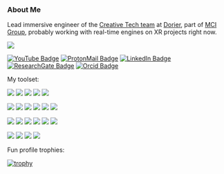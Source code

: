 <!-- ### Hi there 👋 ![visitors](https://visitor-badge.glitch.me/badge?page_id=FilipePires98) -->
### About Me
Lead immersive engineer of the [Creative Tech team](https://github.com/CTDorier) at [Dorier](https://dorier-group.com/), part of [MCI Group](https://www.mci-group.com/), probably working with real-time engines on XR projects right now.

![](https://rmkcdn.successfactors.com/d9f92b7c/b75195d2-0843-4985-a658-0.jpg)

<!-- [![GitHub Badge](https://img.shields.io/badge/-GitHub-c14438?style=plastic-square&logo=github&logoColor=white&color=181717)](https://github.com/FilipeLopesPires)) -->
[![YouTube Badge](https://img.shields.io/badge/-YouTube-c14438?style=plastic-square&logo=youtube&logoColor=white&color=B31217)](https://www.youtube.com/channel/UC9cXLrf_Jf7mpI11ESGteuQ)
[![ProtonMail Badge](https://img.shields.io/badge/-Email-c14438?style=plastic-square&logo=Protonmail&logoColor=white&link=mailto:fsnap@protonmail.com&color=263163)](mailto:fsnap@protonmail.com)
[![LinkedIn Badge](https://img.shields.io/badge/-LinkedIn-c14438?style=plastic-square&logo=linkedin&logoColor=white&color=0077B5)](https://www.linkedin.com/in/filipepires98/)
[![ResearchGate Badge](https://img.shields.io/badge/-ResearchGate-c14438?style=plastic-square&logo=researchgate&logoColor=white&color=00CCBB)](https://www.researchgate.net/profile/Filipe-Pires)
[![Orcid Badge](https://img.shields.io/badge/-Orcid-c14438?style=plastic-square&logo=orcid&logoColor=white&color=A6CE39)](https://orcid.org/0000-0003-2919-557X)
<!-- Icons available here: https://simpleicons.org/ -->

<!-- ![Github Stats](https://github-readme-stats.vercel.app/api?username=FilipeLopesPires&count_private=true&show_icons=true&theme=prussian) -->
<!-- [![Top Langs](https://github-readme-stats.vercel.app/api/top-langs/?username=FilipeLopesPires&theme=prussian&langs_count=2)](https://github.com/FilipeLopesPires) -->

My toolset:

![](https://img.shields.io/badge/C++-informational?style=flat&logo=cplusplus&logoColor=white&color=172f45)
![](https://img.shields.io/badge/C%20Sharp-informational?style=flat&logo=sharp&logoColor=white&color=172f45)
![](https://img.shields.io/badge/Javascript-informational?style=flat&logo=javascript&logoColor=white&color=172f45)
![](https://img.shields.io/badge/Typescript-informational?style=flat&logo=typescript&logoColor=white&color=172f45)
![](https://img.shields.io/badge/Python-informational?style=flat&logo=python&logoColor=white&color=172f45)

<!--![](https://img.shields.io/badge/DirectX-informational?style=flat&logo=nutanix&logoColor=white&color=172f45)
![](https://img.shields.io/badge/Vulkan-informational?style=flat&logo=vulkan&logoColor=white&color=172f45)
![](https://img.shields.io/badge/OpenGL-informational?style=flat&logo=opengl&logoColor=white&color=172f45)
![](https://img.shields.io/badge/WebGL-informational?style=flat&logo=webgl&logoColor=white&color=172f45)-->

<!--![](https://img.shields.io/badge/Git-informational?style=flat&logo=git&logoColor=white&color=172f45)
![](https://img.shields.io/badge/Perforce-informational?style=flat&logo=perforce&logoColor=white&color=172f45)-->

<!--![](https://img.shields.io/badge/Jira-informational?style=flat&logo=jira&logoColor=white&color=172f45)
![](https://img.shields.io/badge/Visual%20Studio-informational?style=flat&logo=visual-studio&logoColor=white&color=172f45)
![](https://img.shields.io/badge/XCode-informational?style=flat&logo=xcode&logoColor=white&color=172f45) -->

![](https://img.shields.io/badge/Unreal-informational?style=flat&logo=unreal-engine&logoColor=white&color=172f45)
![](https://img.shields.io/badge/Unity-informational?style=flat&logo=unity&logoColor=white&color=172f45)
![](https://img.shields.io/badge/Godot-informational?style=flat&logo=godot-engine&logoColor=white&color=172f45)
![](https://img.shields.io/badge/Mattercraft-informational?style=flat&logo=ankermake&logoColor=white&color=172f45)
![](https://img.shields.io/badge/ThreeJS-informational?style=flat&logo=three.js&logoColor=white&color=172f45)
![](https://img.shields.io/badge/A%20Frame-informational?style=flat&logo=a-frame&logoColor=white&color=172f45)

![](https://img.shields.io/badge/Figma-informational?style=flat&logo=figma&logoColor=white&color=172f45)
![](https://img.shields.io/badge/DaVinci%20Resolve-informational?style=flat&logo=davinci-resolve&logoColor=white&color=172f45)
![](https://img.shields.io/badge/Affinity-informational?style=flat&logo=affinity&logoColor=white&color=172f45)
![](https://img.shields.io/badge/Adobe%20Suite-informational?style=flat&logo=academia&logoColor=white&color=172f45)
![](https://img.shields.io/badge/Blender-informational?style=flat&logo=blender&logoColor=white&color=172f45)
![](https://img.shields.io/badge/SideFX%20Houdini-informational?style=flat&logo=houdini&logoColor=white&color=172f45)
<!-- ![](https://img.shields.io/badge/Wonderland-informational?style=flat&logo=wish&logoColor=white&color=172f45) -->
<!-- ![](https://img.shields.io/badge/VFX-TouchDesigner-informational?style=flat&logo=cloudsmith&logoColor=white&color=172f45) -->

![](https://img.shields.io/badge/Action%20Cam-GoPro%20Hero-informational?style=flat&logo=piwigo&logoColor=white&color=172f45)
![](https://img.shields.io/badge/Drone-DJI%20Mini-informational?style=flat&logo=drone&logoColor=white&color=172f45)
![](https://img.shields.io/badge/DSLR-Nikon%20D5500-informational?style=flat&logo=instagram&logoColor=white&color=172f45)
![](https://img.shields.io/badge/Analog-Pentax-informational?style=flat&logo=instagram&logoColor=white&color=172f45)

<!--
![](https://img.shields.io/badge/OS-Windows-informational?style=flat&logo=windows&logoColor=white&color=172f45)
![](https://img.shields.io/badge/OS-Ubuntu-informational?style=flat&logo=ubuntu&logoColor=white&color=172f45)
-->

<!--
### Some projects I've been working on:
[![ReadMe Card](https://github-readme-stats.vercel.app/api/pin/?username=FilipePires98&repo=BusinessCard&title_color=ffffff&text_color=c9cacc&icon_color=2bbc8a&bg_color=1d1f21)](https://github.com/FilipePires98/BusinessCard)
-->

Fun profile trophies:

[![trophy](https://github-profile-trophy.vercel.app/?username=filipelopespires&theme=onedark&title=-Issues,-PullRequest,-Reviews)](https://github.com/ryo-ma/github-profile-trophy)
